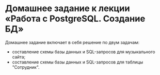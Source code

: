 # Домашнее задание к лекции «Работа с PostgreSQL. Создание БД»

Домашнее задание включает в себя решение по двум задачам:
- составление схемы базы данных и SQL-запросов для музыкального сайта;
- составление схемы базы данных и SQL-запросов для таблицы "Сотрудник".